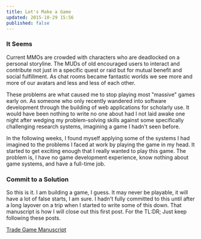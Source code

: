 ```yaml
---
title: Let's Make a Game
updated: 2015-10-29 15:56
published: false
---
```


### It Seems

Current MMOs are crowded with characters who are deadlocked on a personal storyline. 
The MUDs of old encouraged users to interact and contribute not just in a specific
quest or raid but for mutual benefit and social fulfillment. As chat rooms became 
fantastic worlds we see more and more of our avatars and less and less of each other.

These problems are what caused me to stop playing most "massive" games early on.
As someone who only recently wandered into software development through the building
of web applications for scholarly use. It would have been nothing to write no one
about had I not laid awake one night after wedging my problem-solving skills against
some specifically challenging research systems, imagining a game I hadn't seen before.

In the following weeks, I found myself applying some of the systems I had imagined 
to the problems I faced at work by playing the game in my head. It started to get exciting
enough that I really wanted to play this game. The problem is, I have no game development
experience, know nothing about game systems, and have a full-time job.

### Commit to a Solution

So this is it. I am building a game, I guess. It may never be playable, it will have 
a lot of false starts, I am sure. I hadn't fully committed to this until after a long
layover on a trip when I started to write some of this down. That manuscript is how
I will close out this first post. For the TL:DR; Just keep following these posts.

[Trade Game Manuscript](https://drive.google.com/open?id=0B5lLcwXun1ZiNDc5SDVfVFlGckk)
